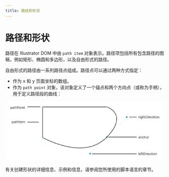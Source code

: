 ```yaml
---
title: 路径和形状
---
```

# 路径和形状

路径在 Illustrator DOM 中由 `path item` 对象表示。路径项包括所有包含路径的图稿，例如矩形、椭圆和多边形，以及自由形式的路径。

自由形式的路径由一系列路径点组成。路径点可以通过两种方式指定：

- 作为 x 和 y 页面坐标的数组。
- 作为 `path point` 对象，该对象定义了一个锚点和两个方向点（或称为手柄），用于定义路径段的曲线：

![路径点对象](../_static/pathPointObject.jpg)

有关创建形状的详细信息、示例和信息，请参阅您所使用的脚本语言的章节。